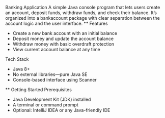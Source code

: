 Banking Application
A simple Java console program that lets users create an account, deposit funds, withdraw funds, and check their balance. It’s organized into a bankaccount package with clear separation between the account logic and the user interface.
**
Features
- Create a new bank account with an initial balance
- Deposit money and update the account balance
- Withdraw money with basic overdraft protection
- View current account balance at any time

Tech Stack
- Java 8+
- No external libraries—pure Java SE
- Console-based interface using Scanner

**
Getting Started
Prerequisites
- Java Development Kit (JDK) installed
- A terminal or command prompt
- Optional: IntelliJ IDEA or any Java-friendly IDE


